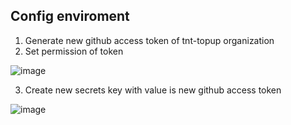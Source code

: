 ## Config enviroment

1. Generate new github access token of tnt-topup organization
2. Set permission of token

![image](https://user-images.githubusercontent.com/71745181/195557669-e524a72c-060a-4563-871e-59522fd4a764.png)

3. Create new secrets key with value is new github access token

![image](https://user-images.githubusercontent.com/71745181/195788779-144a6b27-36a9-452a-91b9-1fe1c1ec834b.png)
